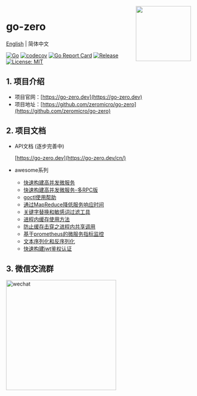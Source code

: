 <img align="right" width="150px" src="https://gitee.com/kevwan/static/raw/master/doc/images/go-zero.png">

# go-zero

[English](readme-en.md) | 简体中文

[![Go](https://github.com/zeromicro/go-zero/workflows/Go/badge.svg?branch=master)](https://github.com/zeromicro/go-zero/actions)
[![codecov](https://codecov.io/gh/zeromicro/go-zero/branch/master/graph/badge.svg)](https://codecov.io/gh/zeromicro/go-zero)
[![Go Report Card](https://goreportcard.com/badge/github.com/zeromicro/go-zero)](https://goreportcard.com/report/github.com/zeromicro/go-zero)
[![Release](https://img.shields.io/github/v/release/zeromicro/go-zero.svg?style=flat-square)](https://github.com/zeromicro/go-zero)
[![License: MIT](https://img.shields.io/badge/License-MIT-yellow.svg)](https://opensource.org/licenses/MIT)

## 1. 项目介绍

* 项目官网：[https://go-zero.dev](https://go-zero.dev)
* 项目地址：[https://github.com/zeromicro/go-zero](https://github.com/zeromicro/go-zero)

## 2. 项目文档

* API文档 (逐步完善中)

  [https://go-zero.dev](https://go-zero.dev/cn/)

* awesome系列
  * [快速构建高并发微服务](doc/shorturl.md)
  * [快速构建高并发微服务-多RPC版](docs/zero/bookstore.md)
  * [goctl使用帮助](doc/goctl.md)
  * [通过MapReduce降低服务响应时间](doc/mapreduce.md)
  * [关键字替换和敏感词过滤工具](doc/keywords.md)
  * [进程内缓存使用方法](doc/collection.md)
  * [防止缓存击穿之进程内共享调用](doc/sharedcalls.md)
  * [基于prometheus的微服务指标监控](doc/metric.md)
  * [文本序列化和反序列化](doc/mapping.md)
  * [快速构建jwt鉴权认证](doc/jwt.md)

## 3. 微信交流群

<img src="https://raw.githubusercontent.com/tal-tech/zero-doc/main/doc/images/wechat.jpg" alt="wechat" width="300" />